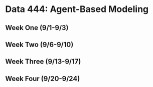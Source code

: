 # Data 444: Agent-Based Modeling

## Week One (9/1-9/3)

## Week Two (9/6-9/10)

## Week Three (9/13-9/17)

## Week Four (9/20-9/24)

